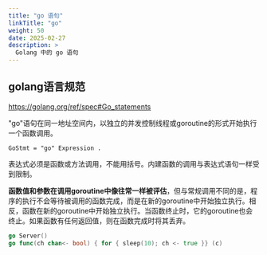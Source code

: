 ```yaml
---
title: "go 语句"
linkTitle: "go"
weight: 50
date: 2025-02-27
description: >
  Golang 中的 go 语句
---
```


## golang语言规范

https://golang.org/ref/spec#Go_statements

"go"语句在同一地址空间内，以独立的并发控制线程或goroutine的形式开始执行一个函数调用。

```
GoStmt = "go" Expression .
```

表达式必须是函数或方法调用，不能用括号。内建函数的调用与表达式语句一样受到限制。

**函数值和参数在调用goroutine中像往常一样被评估**，但与常规调用不同的是，程序的执行不会等待被调用的函数完成，而是在新的goroutine中开始独立执行。相反，函数在新的goroutine中开始独立执行。当函数终止时，它的goroutine也会终止。如果函数有任何返回值，则在函数完成时将其丢弃。

```go
go Server()
go func(ch chan<- bool) { for { sleep(10); ch <- true }} (c)
```

